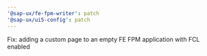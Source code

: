 ```yaml
---
'@sap-ux/fe-fpm-writer': patch
'@sap-ux/ui5-config': patch
---
```


Fix: adding a custom page to an empty FE FPM application with FCL enabled
